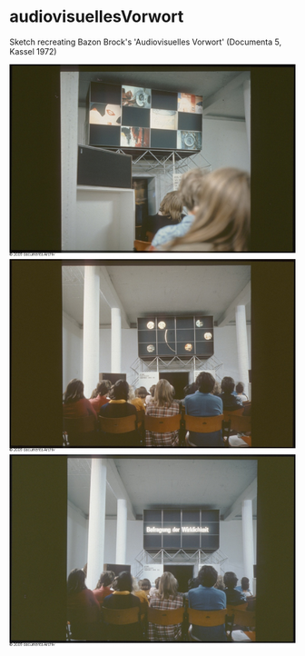 # audiovisuellesVorwort

Sketch recreating Bazon Brock's 'Audiovisuelles Vorwort' (Documenta 5, Kassel 1972)

<p align="center">
  <img src="presentation/1.jpg">
  <img src="presentation/2.jpg">
  <img src="presentation/3.jpg">
</p>